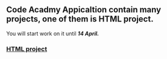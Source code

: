 ## Code Acadmy Appicaltion contain many projects, one of them is HTML project.
You will start work on it until ***14 April.***

### [HTML project](./HTML-project.md)